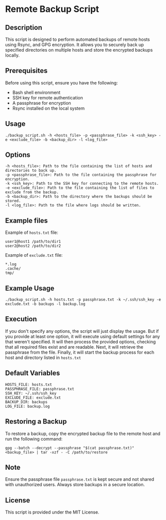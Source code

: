 # Remote Backup Script

## Description

This script is designed to perform automated backups of remote hosts using Rsync, and GPG encryption. It allows you to securely back up specified directories on multiple hosts and store the encrypted backups locally.

## Prerequisites

Before using this script, ensure you have the following:

- Bash shell environment
- SSH key for remote authentication
- A passphrase for encryption
- Rsync installed on the local system

## Usage

    ./backup_script.sh -h <hosts_file> -p <passphrase_file> -k <ssh_key> -e <exclude_file> -b <backup_dir> -l <log_file>

## Options

    -h <hosts_file>: Path to the file containing the list of hosts and directories to back up.
    -p <passphrase_file>: Path to the file containing the passphrase for encryption.
    -k <ssh_key>: Path to the SSH key for connecting to the remote hosts.
    -e <exclude_file>: Path to the file containing the list of files to exclude from the backup.
    -b <backup_dir>: Path to the directory where the backups should be stored.
    -l <log_file>: Path to the file where logs should be written.

## Example files

Example of `hosts.txt` file:

    user1@host1 /path/to/dir1
    user2@host2 /path/to/dir2

Example of `exclude.txt` file:

    *.log
    .cache/
    tmp/

## Example Usage

    ./backup_script.sh -h hosts.txt -p passphrase.txt -k ~/.ssh/ssh_key -e exclude.txt -b backups -l backup.log

## Execution

If you don't specify any options, the script will just display the usage. But if you provide at least one option, it will execute using default settings for any that weren't specified. It will then process the provided options, checking that all required files exist and are readable. Next, it will retrieve the passphrase from the file. Finally, it will start the backup process for each host and directory listed in `hosts.txt`

## Default Variables

    HOSTS_FILE: hosts.txt
    PASSPHRASE_FILE: passphrase.txt
    SSH_KEY: ~/.ssh/ssh_key
    EXCLUDE_FILE: exclude.txt
    BACKUP_DIR: backups
    LOG_FILE: backup.log

## Restoring a Backup

To restore a backup, copy the encrypted backup file to the remote host and run the following command:

    gpg --batch --decrypt --passphrase "$(cat passphrase.txt)" <backup_file> | tar -xzf - -C /path/to/restore

## Note

Ensure the passphrase file `passphrase.txt` is kept secure and not shared with unauthorized users.
Always store backups in a secure location.

## License

This script is provided under the MIT License.
